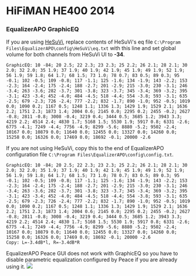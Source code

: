 # HiFiMAN HE400 2014
### EqualizerAPO GraphicEQ
If you are using [HeSuVi](https://sourceforge.net/projects/hesuvi/), replace contents of HeSuVi's eq file `C:\Program Files\EqualizerAPO\config\HeSuVi\eq.txt` with this line and set global volume for both channels from HeSuVi UI to **-34**.
```
GraphicEQ: 10 -84; 20 2.5; 22 2.3; 23 2.3; 25 2.2; 26 2.1; 28 2.1; 30 2.0; 32 2.0; 35 1.9; 37 1.9; 40 1.9; 42 1.9; 45 1.9; 49 1.9; 52 1.9; 56 1.9; 59 1.8; 64 1.7; 68 1.5; 73 1.0; 78 0.7; 83 0.5; 89 0.3; 95 -0.1; 102 -0.5; 109 -0.8; 117 -1.1; 125 -1.6; 134 -1.9; 143 -2.2; 153 -2.3; 164 -2.4; 175 -2.4; 188 -2.7; 201 -2.9; 215 -3.0; 230 -3.1; 246 -3.4; 263 -3.6; 282 -3.7; 301 -3.8; 323 -3.7; 345 -3.4; 369 -3.2; 395 -3.1; 423 -3.4; 452 -4.0; 484 -4.5; 518 -4.4; 554 -3.8; 593 -3.1; 635 -2.5; 679 -2.3; 726 -2.4; 777 -2.2; 832 -1.7; 890 -1.0; 952 -0.5; 1019 0.0; 1090 0.2; 1167 0.5; 1248 1.1; 1336 1.3; 1429 1.9; 1529 2.1; 1636 2.2; 1751 2.3; 1873 1.4; 2004 0.6; 2145 0.0; 2295 0.2; 2455 -0.2; 2627 -0.8; 2811 -0.8; 3008 -0.4; 3219 0.4; 3444 0.5; 3685 1.2; 3943 3.3; 4219 2.2; 4514 2.4; 4830 1.7; 5168 1.5; 5530 1.9; 5917 0.8; 6331 -2.6; 6775 -4.1; 7249 -4.4; 7756 -4.9; 8299 -5.6; 8880 -5.2; 9502 -2.4; 10167 0.0; 10879 0.0; 11640 0.0; 12455 0.0; 13327 0.0; 14260 0.0; 15258 0.0; 16326 0.0; 17469 0.0; 18692 -0.1; 20000 -2.6
```
If you are not using HeSuVi, copy this to the end of EqualizerAPO configuration file `C:\Program Files\EqualizerAPO\config\config.txt`.
```
GraphicEQ: 10 -84; 20 2.5; 22 2.3; 23 2.3; 25 2.2; 26 2.1; 28 2.1; 30 2.0; 32 2.0; 35 1.9; 37 1.9; 40 1.9; 42 1.9; 45 1.9; 49 1.9; 52 1.9; 56 1.9; 59 1.8; 64 1.7; 68 1.5; 73 1.0; 78 0.7; 83 0.5; 89 0.3; 95 -0.1; 102 -0.5; 109 -0.8; 117 -1.1; 125 -1.6; 134 -1.9; 143 -2.2; 153 -2.3; 164 -2.4; 175 -2.4; 188 -2.7; 201 -2.9; 215 -3.0; 230 -3.1; 246 -3.4; 263 -3.6; 282 -3.7; 301 -3.8; 323 -3.7; 345 -3.4; 369 -3.2; 395 -3.1; 423 -3.4; 452 -4.0; 484 -4.5; 518 -4.4; 554 -3.8; 593 -3.1; 635 -2.5; 679 -2.3; 726 -2.4; 777 -2.2; 832 -1.7; 890 -1.0; 952 -0.5; 1019 0.0; 1090 0.2; 1167 0.5; 1248 1.1; 1336 1.3; 1429 1.9; 1529 2.1; 1636 2.2; 1751 2.3; 1873 1.4; 2004 0.6; 2145 0.0; 2295 0.2; 2455 -0.2; 2627 -0.8; 2811 -0.8; 3008 -0.4; 3219 0.4; 3444 0.5; 3685 1.2; 3943 3.3; 4219 2.2; 4514 2.4; 4830 1.7; 5168 1.5; 5530 1.9; 5917 0.8; 6331 -2.6; 6775 -4.1; 7249 -4.4; 7756 -4.9; 8299 -5.6; 8880 -5.2; 9502 -2.4; 10167 0.0; 10879 0.0; 11640 0.0; 12455 0.0; 13327 0.0; 14260 0.0; 15258 0.0; 16326 0.0; 17469 0.0; 18692 -0.1; 20000 -2.6
Copy: L=-3.4dB*l, R=-3.4dB*R
```
EqualizerAPO Peace GUI does not work with GraphicEQ so you have to disable parametric equalization configured by Peace if you are already using it.
![](https://raw.githubusercontent.com/jaakkopasanen/AutoEq/master/results/Innerfidelity%202017/innerfidelity/onear/HiFiMAN%20HE400%202014/HiFiMAN%20HE400%202014.png)
